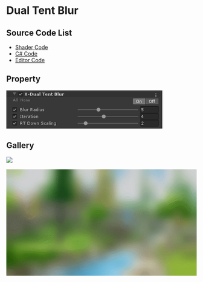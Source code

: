 
# Dual Tent Blur

## Source Code List
- [Shader Code](Shader/DualTentBlur.shader)
- [C# Code](DualTentBlur.cs)
- [Editor Code](Editor/DualTentBlurEditor.cs)


## Property
![](../../../../Media/Blur/DualTentBlur/DualTentBlurProperty.png)

## Gallery
![](../../../../Media/Blur/DualTentBlur/DualTentBlur.png)

![](../../../../Media/Blur/DualTentBlur/DualTentBlur.gif)